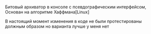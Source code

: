 Битовый архиватор в консоле с псевдографическим интерфейсом, Основан на алгоритме Хаффмана[Linux] 

В настоящий момент изменения в коде не были протестированы должным образом но варианта лучше у меня нет
